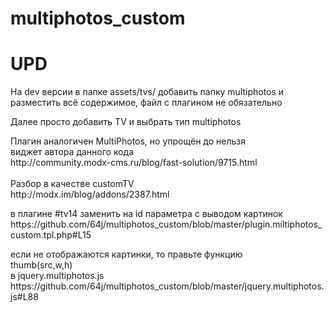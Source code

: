 multiphotos_custom
==================

<h1>UPD</h1>
<p>На dev версии в папке assets/tvs/ добавить папку multiphotos и разместить всё содержимое, файл с плагином не обязательно</p>
<p>Далее просто добавить TV и выбрать тип multiphotos</p>

<p>
Плагин аналогичен MultiPhotos, но упрощён до нельзя<br>
виджет автора данного кода<br>
http://community.modx-cms.ru/blog/fast-solution/9715.html<br>
<br>
Разбор в качестве customTV<br>
http://modx.im/blog/addons/2387.html
</p>

<p>в плагине #tv14 заменить на id параметра с выводом картинок<br>
https://github.com/64j/multiphotos_custom/blob/master/plugin.miltiphotos_custom.tpl.php#L15
</p>
<p>если не отображаются картинки, то правьте функцию <br>
thumb(src,w,h) <br>
в jquery.multiphotos.js<br>
https://github.com/64j/multiphotos_custom/blob/master/jquery.multiphotos.js#L88
